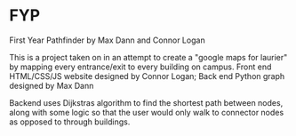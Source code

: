 # FYP
First Year Pathfinder by Max Dann and Connor Logan

This is a project taken on in an attempt to create a "google maps for laurier" by mapping every entrance/exit to every building on campus.
Front end HTML/CSS/JS website designed by Connor Logan;
Back end Python graph designed by Max Dann

Backend uses Dijkstras algorithm to find the shortest path between nodes, along with some logic so that the user would only walk to connector nodes as opposed to through buildings.
